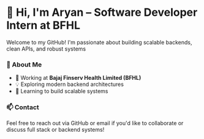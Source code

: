 # 👋 Hi, I'm Aryan – Software Developer Intern at BFHL

Welcome to my GitHub! I'm passionate about building scalable backends, clean APIs, and robust systems

### 🏢 About Me
- 🔧 Working at **Bajaj Finserv Health Limited (BFHL)**
- 💡 Exploring modern backend architectures
- 🚀 Learning to build scalable systems



### 📫 Contact
Feel free to reach out via GitHub or email if you'd like to collaborate or discuss full stack or backend systems!
